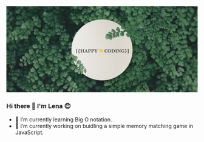 
<img src="./src/img/github-banner.jpg" alt="banner" />

### Hi there 👋 I'm Lena 😊

- 🌱 I’m currently learning Big O notation.
- 🔭 I’m currently working on buidling a simple memory matching game in JavaScript.

<!--
**lena0128/lena0128** is a ✨ _special_ ✨ repository because its `README.md` (this file) appears on your GitHub profile.

Here are some ideas to get you started:

- 🔭 I’m currently working on ...
- 🌱 I’m currently learning ...
- 👯 I’m looking to collaborate on ...
- 🤔 I’m looking for help with ...
- 💬 Ask me about ...
- 📫 How to reach me: ...
- 😄 Pronouns: ...
- ⚡ Fun fact: ...
-->
